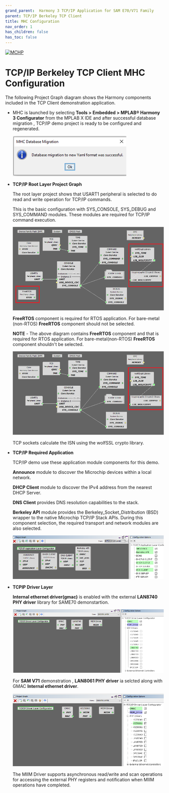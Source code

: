 ```yaml
---
grand_parent:  Harmony 3 TCP/IP Application for SAM E70/V71 Family
parent: TCP/IP Berkeley TCP Client
title: MHC Configuration
nav_order: 1
has_children: false
has_toc: false
---
```

[![MCHP](https://www.microchip.com/ResourcePackages/Microchip/assets/dist/images/logo.png)](https://www.microchip.com)

# TCP/IP Berkeley TCP Client MHC Configuration

The following Project Graph diagram shows the Harmony components included in the TCP Client demonstration application.

* MHC is launched by selecting **Tools > Embedded > MPLAB® Harmony 3 Configurator** from the MPLAB X IDE and after successful database migration , TCP/IP demo project is ready to be configured and regenerated.

    ![tcpip_same70_v71_project](images/database_migration_successful.png)

* **TCP/IP Root Layer Project Graph**

  The root layer project shows that USART1 peripheral is selected to do read and write operation for TCP/IP commands.

  This is the basic configuration with SYS_CONSOLE, SYS_DEBUG and SYS_COMMAND modules. These modules are required for TCP/IP command execution.

  ![tcpip_same70_v71_project](images/tcpip_default_required_root_v71_e70_rtos.png)

  **FreeRTOS** component is required for RTOS application. For bare-metal (non-RTOS) **FreeRTOS** component should not be selected.

  **NOTE** - The above diagram contains **FreeRTOS** component  and that is required for RTOS application. For bare-metal(non-RTOS) **FreeRTOS** component shouldn't be selected.
  
  ![tcpip_same70_v71_project](images/tcpip_default_required_root_v71_e70.png)
  
  TCP sockets calculate the ISN using the wolfSSL crypto library. 


* **TCP/IP Required Application**

  TCP/IP demo use these application module components for this demo. 
  
  **Announce** module to discover the Microchip devices within a local network.
  
  **DHCP Client** module to discover the IPv4 address from the nearest DHCP Server.
  
  **DNS Client** provides DNS resolution capabilities to the stack. 
  
  **Berkeley API**  module provides the Berkeley_Socket_Distribution (BSD) wrapper to the native Microchip TCP/IP Stack APIs. During this component selection, the required transport and network modules are also selected.

    ![tcpip_same70_v71_project](images/tcpip_berkeley_tcp_demo_app.png)

* **TCPIP Driver Layer** 

  **Internal ethernet driver(gmac)** is enabled with the external **LAN8740 PHY driver** library for SAME70 demonstartion. 

    ![tcpip_same70_v71_project](images/tcpip_driver_component.png)

  For **SAM V71** demonstration , **LAN8061 PHY driver** ia selcted along with GMAC 
  **Internal ethernet driver**.

    ![tcpip_same70_v71_project](images/tcpip_driver_component_v71.png)

  The MIIM Driver supports asynchronous read/write and scan operations for accessing the external PHY registers and notification when MIIM operations have completed.

